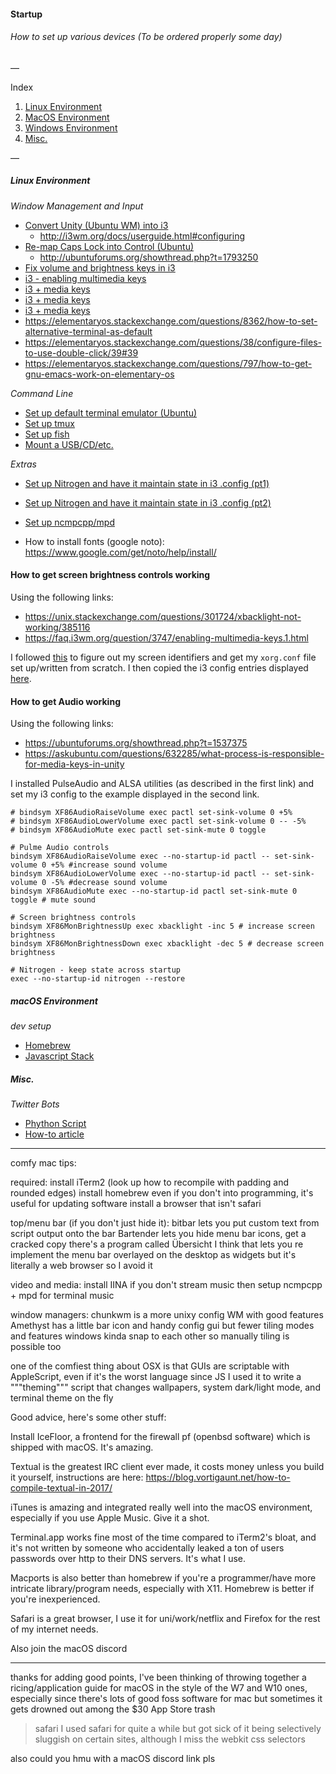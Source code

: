 #### Startup
###### How to set up various devices (To be ordered properly some day)

—

Index

1. [Linux Environment](#linux-environment)
2. [MacOS Environment](#macos-environment)
3. [Windows Environment](#windows-environment)
4. [Misc.](#misc)

—

##### Linux Environment

*Window Management and Input*

- [Convert Unity (Ubuntu WM) into i3](http://walther.io/how-to-replace-unity-with-i3-window-manager-on-ubuntu-1204/)
  - http://i3wm.org/docs/userguide.html#configuring
- [Re-map Caps Lock into Control (Ubuntu)](http://askubuntu.com/questions/33774/how-do-i-remap-the-caps-lock-and-ctrl-keys)
  - http://ubuntuforums.org/showthread.php?t=1793250
- [Fix volume and brightness keys in i3](https://askubuntu.com/questions/632285/what-process-is-responsible-for-media-keys-in-unity)
- [i3 - enabling multimedia keys](https://faq.i3wm.org/question/3747/enabling-multimedia-keys.1.html)
- [i3 + media keys](https://askubuntu.com/questions/632285/what-process-is-responsible-for-media-keys-in-unity)
- [i3 + media keys](https://bbs.archlinux.org/viewtopic.php?id=154838)
- [i3 + media keys](https://wiki.archlinux.org/index.php/Backlight)
- https://elementaryos.stackexchange.com/questions/8362/how-to-set-alternative-terminal-as-default
- https://elementaryos.stackexchange.com/questions/38/configure-files-to-use-double-click/39#39
- https://elementaryos.stackexchange.com/questions/797/how-to-get-gnu-emacs-work-on-elementary-os

*Command Line*

- [Set up default terminal emulator (Ubuntu)](http://www.howtogeek.com/howto/ubuntu/set-the-default-terminal-emulator-on-ubuntu-linux/)
- [Set up tmux](https://robots.thoughtbot.com/a-tmux-crash-course)
- [Set up fish](http://fishshell.com/docs/current/index.html)
- [Mount a USB/CD/etc.](https://askubuntu.com/questions/37767/how-to-access-a-usb-flash-drive-from-the-terminal)

*Extras*

- [Set up Nitrogen and have it maintain state in i3 .config (pt1)](https://www.maketecheasier.com/nitrogen-a-background-setter-for-lightweight-desktop-manager/)
- [Set up Nitrogen and have it maintain state in i3 .config (pt2)](https://faq.i3wm.org/question/6/how-can-i-set-a-desktop-background-image-in-i3/)
- [Set up ncmpcpp/mpd](http://www.linuxandlife.com/2012/01/simple-guide-to-set-up-mpd-with-ncmpcpp.html)

- How to install fonts (google noto): https://www.google.com/get/noto/help/install/

#### How to get screen brightness controls working

Using the following links:
- https://unix.stackexchange.com/questions/301724/xbacklight-not-working/385116
- https://faq.i3wm.org/question/3747/enabling-multimedia-keys.1.html

I followed [this](https://unix.stackexchange.com/questions/301724/xbacklight-not-working/385116) to figure out my screen identifiers and get my `xorg.conf` file set up/written from scratch. I then copied the i3 config entries displayed [here](https://faq.i3wm.org/question/3747/enabling-multimedia-keys.1.html).

#### How to get Audio working

Using the following links:
- https://ubuntuforums.org/showthread.php?t=1537375
- https://askubuntu.com/questions/632285/what-process-is-responsible-for-media-keys-in-unity

I installed PulseAudio and ALSA utilities (as described in the first link) and set my i3 config to the example displayed in the second link.

```
# bindsym XF86AudioRaiseVolume exec pactl set-sink-volume 0 +5%
# bindsym XF86AudioLowerVolume exec pactl set-sink-volume 0 -- -5%
# bindsym XF86AudioMute exec pactl set-sink-mute 0 toggle

# Pulme Audio controls
bindsym XF86AudioRaiseVolume exec --no-startup-id pactl -- set-sink-volume 0 +5% #increase sound volume
bindsym XF86AudioLowerVolume exec --no-startup-id pactl -- set-sink-volume 0 -5% #decrease sound volume
bindsym XF86AudioMute exec --no-startup-id pactl set-sink-mute 0 toggle # mute sound

# Screen brightness controls
bindsym XF86MonBrightnessUp exec xbacklight -inc 5 # increase screen brightness
bindsym XF86MonBrightnessDown exec xbacklight -dec 5 # decrease screen brightness

# Nitrogen - keep state across startup
exec --no-startup-id nitrogen --restore
```

##### macOS Environment 

*dev setup*

- [Homebrew](https://brew.sh/)
- [Javascript Stack](https://github.com/verekia/js-stack-from-scratch)


##### Misc.

*Twitter Bots*

- [Phython Script](https://github.com/tommeagher/heroku_ebooks)
- [How-to article](https://medium.com/science-friday-footnotes/how-to-make-a-twitter-bot-in-under-an-hour-259597558acf#.htlgy8fqw)

- - -

comfy mac tips:

required:
install iTerm2 (look up how to recompile with padding and rounded edges)
install homebrew even if you don't into programming, it's useful for updating software
install a browser that isn't safari

top/menu bar (if you don't just hide it):
bitbar lets you put custom text from script output onto the bar
Bartender lets you hide menu bar icons, get a cracked copy
there's a program called Übersicht I think that lets you re implement the menu bar overlayed on the desktop as widgets but it's literally a web browser so I avoid it

video and media:
install IINA
if you don't stream music then setup ncmpcpp + mpd for terminal music

window managers:
chunkwm is a more unixy config WM with good features
Amethyst has a little bar icon and handy config gui but fewer tiling modes and features
windows kinda snap to each other so manually tiling is possible too

one of the comfiest thing about OSX is that GUIs are scriptable with AppleScript, even if it's the worst language since JS
I used it to write a """theming""" script that changes wallpapers, system dark/light mode, and terminal theme on the fly

Good advice, here's some other stuff:

Install IceFloor, a frontend for the firewall pf (openbsd software) which is shipped with macOS. It's amazing.

Textual is the greatest IRC client ever made, it costs money unless you build it yourself, instructions are here: https://blog.vortigaunt.net/how-to-compile-textual-in-2017/

iTunes is amazing and integrated really well into the macOS environment, especially if you use Apple Music. Give it a shot.

Terminal.app works fine most of the time compared to iTerm2's bloat, and it's not written by someone who accidentally leaked a ton of users passwords over http to their DNS servers. It's what I use.

Macports is also better than homebrew if you're a programmer/have more intricate library/program needs, especially with X11. Homebrew is better if you're inexperienced.

Safari is a great browser, I use it for uni/work/netflix and Firefox for the rest of my internet needs.

Also join the macOS discord

- - - 

thanks for adding good points, I've been thinking of throwing together a ricing/application guide for macOS in the style of the W7 and W10 ones, especially since there's lots of good foss software for mac but sometimes it gets drowned out among the $30 App Store trash

>safari
I used safari for quite a while but got sick of it being selectively sluggish on certain sites, although I miss the webkit css selectors

also could you hmu with a macOS discord link pls
 
